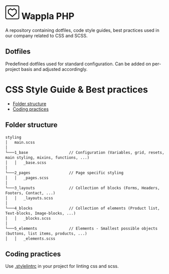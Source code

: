 # ![Logo](assets/signature.png) Wappla PHP

A repository containing dotfiles, code style guides, best practices used in our company related to CSS and SCSS.

## Dotfiles

Predefined dotfiles used for standard configuration. Can be added on per-project basis and adjusted accordingly.


# CSS Style Guide & Best practices

- [Folder structure](#folder-structure)
- [Coding practices](#coding-practices)


## Folder structure

```
styling
│   main.scss
│
└───1_base                  // Configuration (Variables, grid, resets, main styling, mixins, functions, ...)
│   │   _base.scss
│
└───2_pages                 // Page specific styling
│   │   _pages.scss
│
└───3_layouts               // Collection of blocks (Forms, Headers, Footers, Contact, ...)
│   │   _layouts.scss
│
└───4_blocks                // Collection of elements (Product list, Text-blocks, Image-blocks, ...)
│   │   _blocks.scss
│
└───5_elements              // Elements - Smallest possible objects (buttons, list items, products, ...)
│   │   _elements.scss
```

## Coding practices

Use [.stylelintrc](https://github.com/wappla/docs_css/blob/master/dotfiles/.stylelintrc) in your project for linting css and scss.
